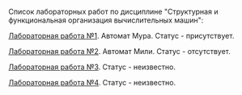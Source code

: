 Список лабораторных работ по дисциплине "Структурная и функциональная организация вычислительных машин":

[Лабораторная работа №1](https://github.com/oooNAKooo/BSUIR/tree/main/6%20sem/SiFOVM/lab_1). Автомат Мура. Статус - присутствует.

[Лабораторная работа №2](https://github.com/oooNAKooo/BSUIR/tree/main/6%20sem/SiFOVM/lab_2). Автомат Мили. Статус - отсутствует.

[Лабораторная работа №3](https://github.com/oooNAKooo/BSUIR/tree/main/6%20sem/SiFOVM/lab_3). Статус - неизвестно.

[Лабораторная работа №4](https://github.com/oooNAKooo/BSUIR/tree/main/6%20sem/SiFOVM/lab_4). Статус - неизвестно.

